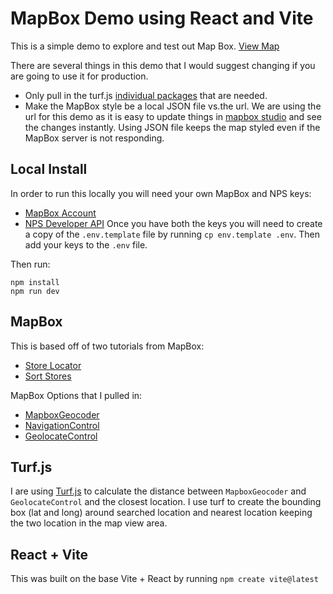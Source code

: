 # MapBox Demo using React and Vite

This is a simple demo to explore and test out Map Box. [View Map](https://astounding-fudge-44c956.netlify.app/)

There are several things in this demo that I would suggest changing if you are going to use it for production.

- Only pull in the turf.js [individual packages](https://github.com/Turfjs/turf#in-nodejs) that are needed.
- Make the MapBox style be a local JSON file vs.the url. We are using the url for this demo as it is easy to update things in [mapbox studio](https://studio.mapbox.com/) and see the changes instantly. Using JSON file keeps the map styled even if the MapBox server is not responding.

## Local Install
In order to run this locally you will need your own MapBox and NPS keys:
- [MapBox Account](https://account.mapbox.com/auth/signup/)
- [NPS Developer API](https://www.nps.gov/subjects/developer/get-started.htm)
Once you have both the keys you will need to create a copy of the `.env.template` file by running `cp env.template .env`. Then add your keys to the `.env` file. 

Then run:
```
npm install
npm run dev
```

## MapBox
This is based off of two tutorials from MapBox:
- [Store Locator](https://docs.mapbox.com/help/tutorials/building-a-store-locator/)
- [Sort Stores](https://docs.mapbox.com/help/tutorials/geocode-and-sort-stores/)

MapBox Options that I pulled in:
- [MapboxGeocoder](https://docs.mapbox.com/mapbox-gl-js/example/mapbox-gl-geocoder/)
- [NavigationControl](https://docs.mapbox.com/mapbox-gl-js/example/navigation/)
- [GeolocateControl](https://docs.mapbox.com/mapbox-gl-js/example/locate-user/)

## Turf.js
I are using [Turf.js](https://turfjs.org/) to calculate the distance between `MapboxGeocoder` and `GeolocateControl` and the closest location. 
I use turf to create the bounding box (lat and long) around searched location and nearest location keeping the two location in the map view area.

## React + Vite
This was built on the base Vite + React by running `npm create vite@latest`

